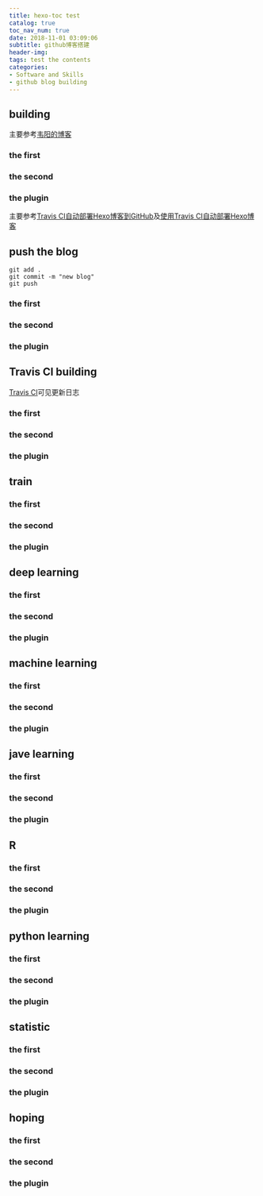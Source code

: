 ```yaml
---
title: hexo-toc test
catalog: true
toc_nav_num: true
date: 2018-11-01 03:09:06
subtitle: github博客搭建
header-img: 
tags: test the contents
categories:
- Software and Skills
- github blog building
---
```

##  building
  主要参考[韦阳的博客](https://zhuanlan.zhihu.com/p/35668237)
### the first

### the second

### the plugin
  主要参考[Travis CI自动部署Hexo博客到GitHub](https://blog.qizhenjun.com/75a7da42/)及[使用Travis CI自动部署Hexo博客](https://www.itfanr.cc/2017/08/09/using-travis-ci-automatic-deploy-hexo-blogs/)
##  push the blog
``` 
git add .
git commit -m "new blog"
git push 
```
### the first

### the second

### the plugin
##  Travis CI building
  [Travis CI](https://travis-ci.org/)可见更新日志
### the first

### the second

### the plugin

##  train
### the first

### the second

### the plugin
## deep learning
### the first

### the second

### the plugin
## machine learning
### the first

### the second

### the plugin
## jave learning
### the first

### the second

### the plugin
## R
### the first

### the second

### the plugin

## python learning
### the first

### the second

### the plugin
## statistic
### the first

### the second

### the plugin
## hoping
### the first

### the second

### the plugin